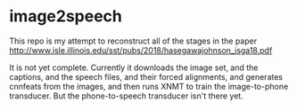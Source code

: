 # image2speech

This repo is my attempt to reconstruct all of the stages in the paper http://www.isle.illinois.edu/sst/pubs/2018/hasegawajohnson_isga18.pdf

It is not yet complete.  Currently it downloads the image set, and the captions, and the speech files, and their forced alignments, and generates cnnfeats from the images, and then runs XNMT to train the image-to-phone transducer.  But the phone-to-speech transducer isn't there yet.
